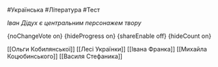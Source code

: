 #Українська #Література #Тест

*Іван Дідух є центральним персонажем твору*

{noChangeVote on}
{hideProgress on}
{shareEnable off}
{hideCount on}

[[Ольги Кобилянської]]
[[Лесі Українки]]
[[Івана Франка]]
[[Михайла Коцюбинського]]
[[Василя Стефаника]]
